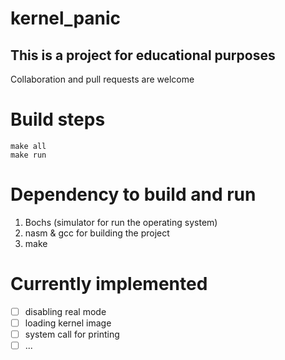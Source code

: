 # kernel_panic

## This is a project for educational purposes
Collaboration and pull requests are welcome


# Build steps
~~~
make all
make run
~~~

# Dependency to build and run
1. Bochs (simulator for run the operating system)
2. nasm & gcc for building the project
3. make

# Currently implemented
- [ ] disabling real mode
- [ ] loading kernel image
- [ ] system call for printing
- [ ] ...